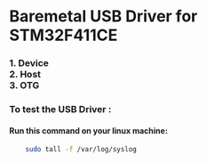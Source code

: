 # Baremetal USB Driver for STM32F411CE

<h3>
	1.	Device </br>
	2.	Host	 </br>
	3.	OTG	 </br>
</h3>

### To test the USB Driver :

<h4> 
Run this command on your linux machine:
</h4>

```bash
	sudo tall -f /var/log/syslog
```
